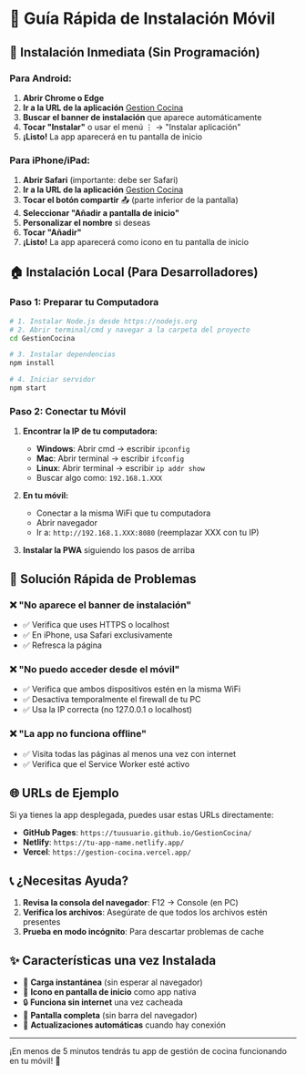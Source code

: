 # 📱 Guía Rápida de Instalación Móvil

## 🚀 Instalación Inmediata (Sin Programación)

### Para Android:

1. **Abrir Chrome o Edge**
2. **Ir a la URL de la aplicación** [Gestion Cocina](https://josem286.github.io/GestionCocina/)
3. **Buscar el banner de instalación** que aparece automáticamente
4. **Tocar "Instalar"** o usar el menú ⋮ → "Instalar aplicación"
5. **¡Listo!** La app aparecerá en tu pantalla de inicio

### Para iPhone/iPad:

1. **Abrir Safari** (importante: debe ser Safari)
2. **Ir a la URL de la aplicación** [Gestion Cocina](https://josem286.github.io/GestionCocina/)
3. **Tocar el botón compartir** 📤 (parte inferior de la pantalla)
4. **Seleccionar "Añadir a pantalla de inicio"**
5. **Personalizar el nombre** si deseas
6. **Tocar "Añadir"**
7. **¡Listo!** La app aparecerá como icono en tu pantalla de inicio

## 🏠 Instalación Local (Para Desarrolladores)

### Paso 1: Preparar tu Computadora

```bash
# 1. Instalar Node.js desde https://nodejs.org
# 2. Abrir terminal/cmd y navegar a la carpeta del proyecto
cd GestionCocina

# 3. Instalar dependencias
npm install

# 4. Iniciar servidor
npm start
```

### Paso 2: Conectar tu Móvil

1. **Encontrar la IP de tu computadora:**
   - **Windows**: Abrir cmd → escribir `ipconfig`
   - **Mac**: Abrir terminal → escribir `ifconfig`
   - **Linux**: Abrir terminal → escribir `ip addr show`
   - Buscar algo como: `192.168.1.XXX`

2. **En tu móvil:**
   - Conectar a la misma WiFi que tu computadora
   - Abrir navegador
   - Ir a: `http://192.168.1.XXX:8080` (reemplazar XXX con tu IP)

3. **Instalar la PWA** siguiendo los pasos de arriba

## 🔧 Solución Rápida de Problemas

### ❌ "No aparece el banner de instalación"
- ✅ Verifica que uses HTTPS o localhost
- ✅ En iPhone, usa Safari exclusivamente
- ✅ Refresca la página

### ❌ "No puedo acceder desde el móvil"
- ✅ Verifica que ambos dispositivos estén en la misma WiFi
- ✅ Desactiva temporalmente el firewall de tu PC
- ✅ Usa la IP correcta (no 127.0.0.1 o localhost)

### ❌ "La app no funciona offline"
- ✅ Visita todas las páginas al menos una vez con internet
- ✅ Verifica que el Service Worker esté activo

## 🌐 URLs de Ejemplo

Si ya tienes la app desplegada, puedes usar estas URLs directamente:

- **GitHub Pages**: `https://tuusuario.github.io/GestionCocina/`
- **Netlify**: `https://tu-app-name.netlify.app/`
- **Vercel**: `https://gestion-cocina.vercel.app/`

## 📞 ¿Necesitas Ayuda?

1. **Revisa la consola del navegador**: F12 → Console (en PC)
2. **Verifica los archivos**: Asegúrate de que todos los archivos estén presentes
3. **Prueba en modo incógnito**: Para descartar problemas de cache

## ✨ Características una vez Instalada

- 🚀 **Carga instantánea** (sin esperar al navegador)
- 📱 **Icono en pantalla de inicio** como app nativa
- 🔒 **Funciona sin internet** una vez cacheada
- 🎯 **Pantalla completa** (sin barra del navegador)
- 🔄 **Actualizaciones automáticas** cuando hay conexión

---

¡En menos de 5 minutos tendrás tu app de gestión de cocina funcionando en tu móvil! 🍳
